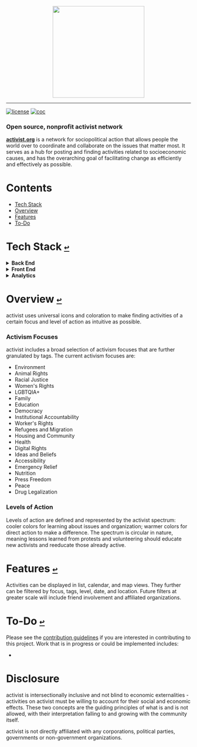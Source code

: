 <div align="center">
  <a href="https://github.com/andrewtavis/activist"><img src="https://github.com/andrewtavis/activist/blob/main/resources/activist_logo.png" width=250 height=250></a>
</div>

--------------------------------------

[![license](https://img.shields.io/github/license/andrewtavis/activist.svg)](https://github.com/andrewtavis/activist/blob/main/LICENSE.txt)
[![coc](https://img.shields.io/badge/coc-Contributor%20Covenant-ff69b4.svg)](https://github.com/andrewtavis/activist/blob/main/.github/CODE_OF_CONDUCT.md)

### Open source, nonprofit activist network

[**activist.org**](http://activist.org/) is a network for sociopolitical action that allows people the world over to coordinate and collaborate on the issues that matter most. It serves as a hub for posting and finding activities related to socioeconomic causes, and has the overarching goal of facilitating change as efficiently and effectively as possible.

# **Contents**<a id="contents"></a>
 <!-- no toc -->
- [Tech Stack](#tech-stack)
- [Overview](#overview)
- [Features](#features)
- [To-Do](#to-do)

# Tech Stack [`↩`](#contents) <a id="tech-stack"></a>

<details><summary><strong>Back End</strong></summary>
<p>

- [Rust](https://www.rust-lang.org/)
- [Actix](https://actix.rs/)
- [Diesel](https://diesel.rs/)

</p>
</details>

<details><summary><strong>Front End</strong></summary>
<p>

- [Askama Templates](https://github.com/djc/askama)
- [WASM](https://webassembly.org/)
- [SCSS](https://sass-lang.com/)

</p>
</details>

<details><summary><strong>Analytics</strong></summary>
<p>

- [motomo](https://matomo.org/)

</p>
</details>

# Overview [`↩`](#contents) <a id="overview"></a>

activist uses universal icons and coloration to make finding activities of a certain focus and level of action as intuitive as possible.

### Activism Focuses

activist includes a broad selection of activism focuses that are further granulated by tags. The current activism focuses are:

- Environment
- Animal Rights
- Racial Justice
- Women's Rights
- LGBTQIA+
- Family
- Education
- Democracy
- Institutional Accountability
- Worker's Rights
- Refugees and Migration
- Housing and Community
- Health
- Digital Rights
- Ideas and Beliefs
- Accessibility
- Emergency Relief
- Nutrition
- Press Freedom
- Peace
- Drug Legalization

### Levels of Action

Levels of action are defined and represented by the activist spectrum: cooler colors for learning about issues and organization; warmer colors for direct action to make a difference. The spectrum is circular in nature, meaning lessons learned from protests and volunteering should educate new activists and reeducate those already active.

# Features [`↩`](#contents) <a id="features"></a>

Activities can be displayed in list, calendar, and map views. They further can be filtered by focus, tags, level, date, and location. Future filters at greater scale will include friend involvement and affiliated organizations.

# To-Do [`↩`](#contents) <a id="to-do"></a>

Please see the [contribution guidelines](https://github.com/andrewtavis/activist/blob/main/.github/CONTRIBUTING.md) if you are interested in contributing to this project. Work that is in progress or could be implemented includes:

-

# Disclosure

activist is intersectionally inclusive and not blind to economic externalities - activities on activist must be willing to account for their social and economic effects. These two concepts are the guiding principles of what is and is not allowed, with their interpretation falling to and growing with the community itself.

activist is not directly affiliated with any corporations, political parties, governments or non-government organizations.
